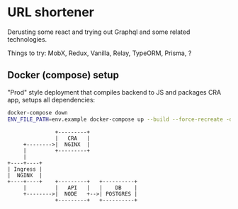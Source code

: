# URL shortener

Derusting some react and trying out Graphql and some related technologies.

Things to try: MobX, Redux, Vanilla, Relay, TypeORM, Prisma, ?

## Docker (compose) setup

"Prod" style deployment that compiles backend to JS and packages CRA app, setups all dependencies:

```sh
docker-compose down
ENV_FILE_PATH=env.example docker-compose up --build --force-recreate -d
```

```
               +---------+
               |   CRA   |
     +-------->|  NGINX  |
     |         +---------+
     |
+----+----+
| Ingress |
|  NGINX  |
+----+----+    +---------+   +----------+
     |         |   API   |   |    DB    |
     +-------->|  NODE   +-->| POSTGRES |
               +---------+   +----------+
```

##
